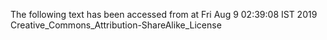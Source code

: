 The following text has been accessed from at Fri Aug 9 02:39:08 IST 2019
Creative_Commons_Attribution-ShareAlike_License
